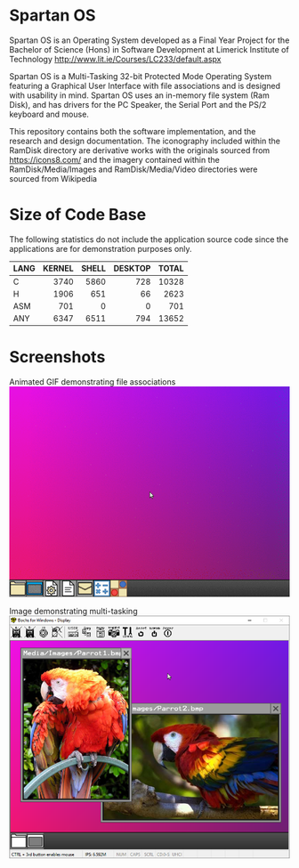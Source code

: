# Spartan OS
Spartan OS is an Operating System developed as a Final Year Project for
the Bachelor of Science (Hons) in Software Development at Limerick Institute of Technology
    http://www.lit.ie/Courses/LC233/default.aspx

Spartan OS is a Multi-Tasking 32-bit Protected Mode Operating System featuring
a Graphical User Interface with file associations and is designed with usability in mind.
Spartan OS uses an in-memory file system (Ram Disk), and has drivers for the PC Speaker,
the Serial Port and the PS/2 keyboard and mouse.

This repository contains both the software implementation, and the research and design documentation.
The iconography included within the RamDisk directory are derivative works with the originals
sourced from https://icons8.com/ and the imagery contained within the RamDisk/Media/Images
and RamDisk/Media/Video directories were sourced from Wikipedia

# Size of Code Base
The following statistics do not include the application source code
since the applications are for demonstration purposes only.

| LANG | KERNEL | SHELL | DESKTOP | TOTAL |
| :--- | ---: |  ---: | ---: | ---: |
| C    |   3740 |  5860 |     728 | 10328 |
| H    |   1906 |   651 |      66 |  2623 |
| ASM  |    701 |     0 |       0 |   701 |
| ANY  |   6347 |  6511 |     794 | 13652 |

# Screenshots  
Animated GIF demonstrating file associations
![Alt text](/ScreenShots/Spartan.gif?raw=true "Spartan")

Image demonstrating multi-tasking
![Alt text](/ScreenShots/12-image-viewer.png?raw=true "Image Viewer")
